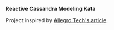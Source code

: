 **Reactive Cassandra Modeling Kata**

Project inspired by [Allegro Tech's article](https://allegro.tech/2014/09/cassandra-modeling-kata.html).

